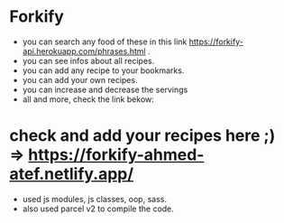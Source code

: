 # Forkify
- you can search any food of these in this link https://forkify-api.herokuapp.com/phrases.html .
- you can see infos about all recipes.
- you can add any recipe to your bookmarks.
- you can add your own recipes.
- you can increase and decrease the servings 
- all and more, check the link bekow: 

# check and add your recipes here ;) => https://forkify-ahmed-atef.netlify.app/

- used js modules, js classes, oop, sass. 
- also used parcel v2 to compile the code.
